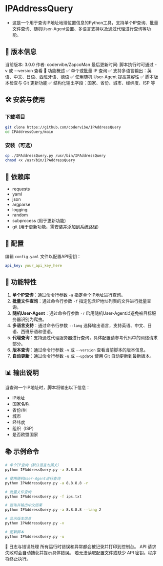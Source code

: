 # IPAddressQuery

- 这是一个用于查询IP地址地理位置信息的Python工具，支持单个IP查询、批量文件查询、随机User-Agent设置、多语言支持以及通过代理进行查询等功能。

## 📌 版本信息

当前版本: 3.0.0
作者: codervibe/ZapcoMan
最后更新时间: 脚本执行时可通过 -v 或 --version 查看
📌 功能概述
✅ 单个或批量 IP 查询
✅ 支持多语言输出：英语、中文、日语、西班牙语、德语
✅ 使用随机 User-Agent 提高兼容性
✅ 脚本版本检查与 Git 更新功能
✅ 结构化输出字段：国家、省份、城市、经纬度、ISP 等

## 🛠️ 安装与使用

### 下载项目

~~~bash
git clone https://github.com/codervibe/IPAddressQuery
cd IPAddressQuery/main
~~~

### 安装（可选）

~~~bash
cp ./IPAddressQuery.py /usr/bin/IPAddressQuery
chmod +x /usr/bin/IPAddressQuery
~~~

## 🔧 依赖库

- requests
- yaml
- json
- argparse
- logging
- random
- subprocess (用于更新功能)
- git (用于更新功能，需安装并添加到系统路径)

## 📝 配置

编辑 `config.yaml` 文件以配置API密钥：

```yaml
api_key: your_api_key_here
```

## 🧪 功能特性

1. **单个IP查询**：通过命令行参数 `-a` 指定单个IP地址进行查询。
2. **批量文件查询**：通过命令行参数 `-f` 指定包含IP地址列表的文件进行批量查询。
3. **随机User-Agent**：通过命令行参数 `-r` 启用随机User-Agent以避免被目标服务器识别为爬虫。
4. **多语言支持**：通过命令行参数 `--lang` 选择输出语言，支持英语、中文、日语、西班牙语和德语。
5. **代理查询**：支持通过代理服务器进行查询，具体配置请参考代码中的网络请求部分。
6. **版本查询**：通过命令行参数 `-v` 或 `--version` 查看当前脚本的版本信息。
7. **自动更新**：通过命令行参数 `-u` 或 `--update` 使用 Git 自动更新到最新版本。

## 📊 输出说明

当查询一个IP地址时，脚本将输出以下信息：

- IP地址
- 国家名称
- 省份/州
- 城市
- 经纬度
- 组织（ISP）
- 是否欧盟国家

## 📚 示例命令

```bash
# 单个IP查询（默认语言为英文）
python IPAddressQuery.py -a 8.8.8.8

# 使用随机User-Agent进行查询
python IPAddressQuery.py -a 8.8.8.8 -r

# 批量文件查询
python IPAddressQuery.py -f ips.txt

# 查询并输出中文结果
python IPAddressQuery.py -a 8.8.8.8 --lang 2

# 显示版本信息
python IPAddressQuery.py -v

# 更新脚本
python IPAddressQuery.py -u
```

📝 日志与错误处理
所有运行时错误和异常都会被记录并打印到控制台。
API 请求失败时会自动捕获并提示具体错误。
若无法读取配置文件或缺少 API 密钥，程序将终止执行。